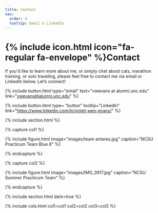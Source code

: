 ```yaml
---
title: Contact
nav:
  order: 4
  tooltip: Email & LinkedIn
---
```


# {% include icon.html icon="fa-regular fa-envelope" %}Contact

If you'd like to learn more about me, or simply chat about cats, marathon training, or solo traveling, please feel free to contact me via email or LinkedIn below. Let’s connect!

{%
  include button.html
  type="email"
  text="vwevans at alumni.unc.edu"
  link="vwevans@alumni.unc.edu"
%}

{%
  include button.html
  type= "button"
  tooltip="LinkedIn"
  link="https://www.linkedin.com/in/violet-wen-evans/"
%}


{% include section.html %}

{% capture col1 %}

{%
  include figure.html
  image="images/team antares.jpg"
  caption="NCSU Practicum Team Blue 8"
%}

{% endcapture %}

{% capture col2 %}

{%
  include figure.html
  image="images/IMG_3917.jpg"
  caption="NCSU Summer Practicum Team"
%}

{% endcapture %}

{% include section.html dark=true %}

{% include cols.html col1=col1 col2=col2 col3=col3 %}

